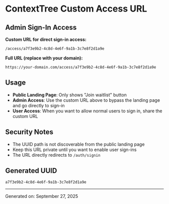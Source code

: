 # ContextTree Custom Access URL

## Admin Sign-In Access

**Custom URL for direct sign-in access:**

```
/access/a7f3e9b2-4c8d-4e6f-9a1b-3c7e8f2d1a9e
```

**Full URL (replace with your domain):**

```
https://your-domain.com/access/a7f3e9b2-4c8d-4e6f-9a1b-3c7e8f2d1a9e
```

## Usage

- **Public Landing Page**: Only shows "Join waitlist" button
- **Admin Access**: Use the custom URL above to bypass the landing page and go directly to sign-in
- **User Access**: When you want to allow normal users to sign in, share the custom URL

## Security Notes

- The UUID path is not discoverable from the public landing page
- Keep this URL private until you want to enable user sign-ins
- The URL directly redirects to `/auth/signin`

## Generated UUID

`a7f3e9b2-4c8d-4e6f-9a1b-3c7e8f2d1a9e`

---

Generated on: September 27, 2025
